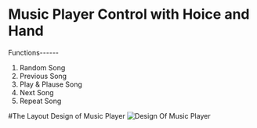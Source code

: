 # Music Player Control with Hoice and Hand

Functions------
1) Random Song
2) Previous Song
3) Play & Plause Song
4) Next Song
5) Repeat Song

#The Layout Design of Music Player
![Design Of Music Player](https://user-images.githubusercontent.com/101985944/230109435-b88dc856-dc1b-476d-b066-d7823e4f41d6.jpg)
